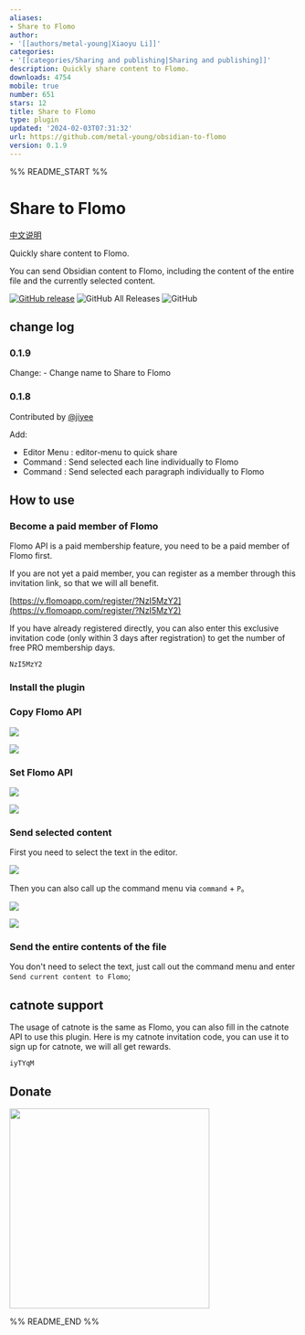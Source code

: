 ```yaml
---
aliases:
- Share to Flomo
author:
- '[[authors/metal-young|Xiaoyu Li]]'
categories:
- '[[categories/Sharing and publishing|Sharing and publishing]]'
description: Quickly share content to Flomo.
downloads: 4754
mobile: true
number: 651
stars: 12
title: Share to Flomo
type: plugin
updated: '2024-02-03T07:31:32'
url: https://github.com/metal-young/obsidian-to-flomo
version: 0.1.9
---
```


%% README_START %%

# Share to Flomo
[中文说明](README_CN.md)

Quickly share content to Flomo.

You can send Obsidian content to Flomo, including the content of the entire file and the currently selected content.

[![GitHub release](https://img.shields.io/github/v/release/metal-young/obsidian-to-flomo?style=for-the-badge&sort=semver)](https://github.com/metal-young/obsidian-to-flomo/releases/latest)
![GitHub All Releases](https://img.shields.io/github/downloads/metal-young/obsidian-to-flomo/total?style=for-the-badge)
![GitHub](https://img.shields.io/github/license/metal-young/obsidian-to-flomo?style=for-the-badge)

## change log

### 0.1.9

Change:
    - Change name to Share to Flomo

### 0.1.8

Contributed by [@jiyee](https://github.com/jiyee)

Add: 
 - Editor Menu : editor-menu to quick share
 - Command : Send selected each line individually to Flomo
 - Command : Send selected each paragraph individually to Flomo 


## How to use 

### Become a paid member of Flomo

Flomo API is a paid membership feature, you need to be a paid member of Flomo first.

If you are not yet a paid member, you can register as a member through this invitation link, so that we will all benefit.

[https://v.flomoapp.com/register/?NzI5MzY2](https://v.flomoapp.com/register/?NzI5MzY2)

If you have already registered directly, you can also enter this exclusive invitation code (only within 3 days after registration) to get the number of free PRO membership days.

```
NzI5MzY2
```

### Install the plugin

### Copy Flomo API

![](https://cdn.metalyoung.com/202210/4189df9a713c42f5f2e05e3864078375.png?x-oss-process=image/auto-orient,1/resize,m_lfit,w_200/quality,q_90)

![](https://cdn.metalyoung.com/202210/779e61675387c1e9b1025d15c1384ea2.png?x-oss-process=image/auto-orient,1/resize,m_lfit,w_400/quality,q_90)

### Set Flomo API

![](https://cdn.metalyoung.com/202210/b571bbdcd680fe84a1b35890ebf53b94.png?x-oss-process=image/auto-orient,1/resize,m_lfit,w_600/quality,q_90)

![](https://cdn.metalyoung.com/202210/9b02789ba6ff50b113970fda0c1c9121.png?x-oss-process=image/auto-orient,1/resize,m_lfit,w_600/quality,q_90)


### Send selected content

First you need to select the text in the editor.

![](https://cdn.metalyoung.com/202210/510e64df1409646a421f23b7597965c3.png?x-oss-process=image/auto-orient,1/resize,m_lfit,w_600/quality,q_90)

Then you can also call up the command menu via `command` + `P`。

![](https://cdn.metalyoung.com/202210/32ab062ed85d121e45052058c79af1e1.png?x-oss-process=image/auto-orient,1/resize,m_lfit,w_600/quality,q_90)

![](https://cdn.metalyoung.com/202210/e9da4e4bfe8406a1c6fa0e02374a3586.png?x-oss-process=image/auto-orient,1/resize,m_lfit,w_600/quality,q_90)

### Send the entire contents of the file

You don't need to select the text, just call out the command menu and enter `Send current content to Flomo`;

## catnote support
The usage of catnote is the same as Flomo, you can also fill in the catnote API to use this plugin.
Here is my catnote invitation code, you can use it to sign up for catnote, we will all get rewards.
```
iyTYqM
```

## Donate

<img src="https://cdn.metalyoung.com/202210/80588be2aa1b72796ecbf3f5dd32cab7.JPG" width="350px">


%% README_END %%